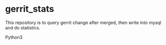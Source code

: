 # gerrit_stats
This repository is to query gerrit change after merged, then write into mysql and do statistics.

Python3
